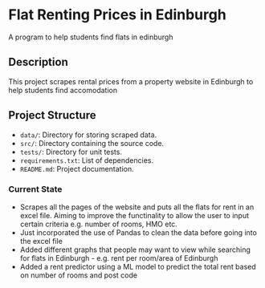 # Flat Renting Prices in Edinburgh
 A program to help students find flats in edinburgh

## Description
This project scrapes rental prices from a property website in Edinburgh to help students find accomodation

## Project Structure
- `data/`: Directory for storing scraped data.
- `src/`: Directory containing the source code.
- `tests/`: Directory for unit tests.
- `requirements.txt`: List of dependencies.
- `README.md`: Project documentation.

### Current State
- Scrapes all the pages of the website and puts all the flats for rent in an excel file. Aiming to improve the functinality to allow the user to input certain criteria e.g. number of rooms, HMO etc. 
- Just incorporated the use of Pandas to clean the data before going into the excel file
- Added different graphs that people may want to view while searching for flats in Edinburgh - e.g. rent per room/area of Edinburgh
- Added a rent predictor using a ML model to predict the total rent based on number of rooms and post code
